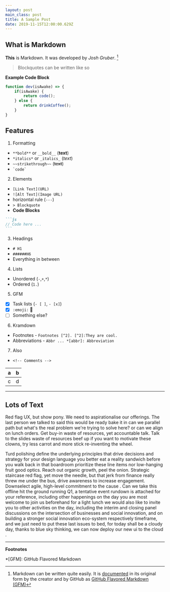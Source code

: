 ```yaml
---
layout: post
main_class: post
title: A Sample Post
date: 2019-11-15T12:00:00.629Z
---
```


## What is Markdown
**This** is Markdown. It was developed by *Josh Gruber*. [^1]

> Blockquotes can be written like so

**Example Code Block**
```js
function dev(isAwake) => {
    if(isAwake) {
        return code();
    } else {
        return drinkCoffee();
    }
}
```

## Features
1. Formatting
  * `**bold**` or `__bold__` (**text**)
  * `*italics*` or `_italics_` (*text*)
  * `~~strikethrough~~` (~~text~~)
  * `` `code` ``
2. Elements
  + `[Link Text](URL)`
  + `![Alt Text](Image URL)`
  + horizontal rule (`---`) 
  + `> Blockquote`
  + **Code Blocks**
````md
```js
// Code here ...
```
````
3. Headings
  + `# H1`
  + `######H6`
  + Everything in between
4. Lists
  - Unordered (`-`,`+`,`*`)
  - Ordered (`1.`)
5. GFM
  - [x] Task lists (`- [ ]`, `- [x]`)
  - [x] `:emoji:` :tada:
  - [ ] Something else?
6. Kramdown
  * Footnotes - `Footnotes [^2]. [^2]:They are cool.`
  * Abbreviations - `Abbr ... *[abbr]: Abbreviation`
7. Also
  - `<!-- Comments -->`

a     |   b
--- | ---
c | d

---

## Lots of Text
Red flag UX, but show pony. We need to aspirationalise our offerings. The last person we talked to said this would be ready bake it in can we parallel path but what's the real problem we're trying to solve here? or can we align on lunch orders. Get buy-in waste of resources, yet accountable talk. Talk to the slides waste of resources beef up if you want to motivate these clowns, try less carrot and more stick re-inventing the wheel.

Turd polishing define the underlying principles that drive decisions and strategy for your design language you better eat a reality sandwich before you walk back in that boardroom prioritize these line items nor low-hanging fruit good optics. Reach out organic growth, peel the onion. Strategic staircase red flag, yet move the needle, but that jerk from finance really threw me under the bus, drive awareness to increase engagement. Downselect agile, high-level commitment to the cause . Can we take this offline hit the ground running Q1, a tentative event rundown is attached for your reference, including other happenings on the day you are most welcome to join us beforehand for a light lunch we would also like to invite you to other activities on the day, including the interim and closing panel discussions on the intersection of businesses and social innovation, and on building a stronger social innovation eco-system respectively timeframe, and we just need to put these last issues to bed, for today shall be a cloudy day, thanks to blue sky thinking, we can now deploy our new ui to the cloud .

---
**Footnotes**

[^1]: Markdown can be written quite easily. It is [documented](https://daringfireball.net/projects/markdown/) in its original form by the creator and by GitHub as [GitHub Flavored Markdown (GFM)](https://guides.github.com/features/mastering-markdown/#GitHub-flavored-markdown)

*[GFM]: GitHub Flavored Markdown
